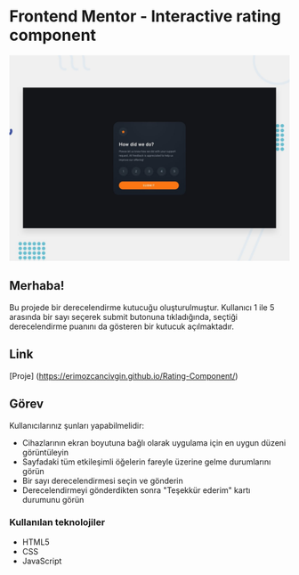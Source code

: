 # Frontend Mentor - Interactive rating component

![Screenshoot](./design/desktop-preview.jpg)

## Merhaba! 
Bu projede bir derecelendirme kutucuğu oluşturulmuştur. Kullanıcı 1 ile 5 arasında bir sayı seçerek submit butonuna tıkladığında, seçtiği derecelendirme puanını da gösteren bir kutucuk açılmaktadır.

## Link
[Proje] (https://erimozcancivgin.github.io/Rating-Component/)
## Görev

Kullanıcılarınız şunları yapabilmelidir:

- Cihazlarının ekran boyutuna bağlı olarak uygulama için en uygun düzeni görüntüleyin
- Sayfadaki tüm etkileşimli öğelerin fareyle üzerine gelme durumlarını görün
- Bir sayı derecelendirmesi seçin ve gönderin
- Derecelendirmeyi gönderdikten sonra "Teşekkür ederim" kartı durumunu görün


### Kullanılan teknolojiler

- HTML5
- CSS
- JavaScript
